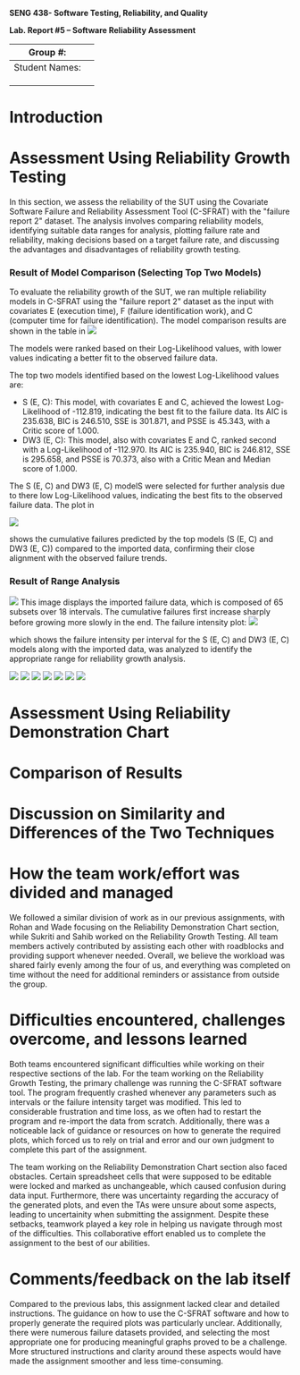 **SENG 438- Software Testing, Reliability, and Quality**

**Lab. Report \#5 – Software Reliability Assessment**

| Group \#:       |   |
|-----------------|---|
| Student Names:  |   |
|                 |   |
|                 |   |
|                 |   |

# Introduction


# Assessment Using Reliability Growth Testing 
In this section, we assess the reliability of the SUT using the Covariate Software Failure and Reliability Assessment Tool (C-SFRAT) with the "failure report 2" dataset. The analysis involves comparing reliability models, identifying suitable data ranges for analysis, plotting failure rate and reliability, making decisions based on a target failure rate, and discussing the advantages and disadvantages of reliability growth testing.

### Result of Model Comparison (Selecting Top Two Models)
To evaluate the reliability growth of the SUT, we ran multiple reliability models in C-SFRAT using the "failure report 2" dataset as the input with covariates E (execution time), F (failure identification work), and C (computer time for failure identification). The model comparison results are shown in the table in 
<img src="media/model_comp.png">

The models were ranked based on their Log-Likelihood values, with lower values indicating a better fit to the observed failure data.

The top two models identified based on the lowest Log-Likelihood values are:
- S (E, C): This model, with covariates E and C, achieved the lowest Log-Likelihood of -112.819, indicating the best fit to the failure data. Its AIC is 235.638, BIC is 246.510, SSE is 301.871, and PSSE is 45.343, with a Critic score of 1.000.
- DW3 (E, C): This model, also with covariates E and C, ranked second with a Log-Likelihood of -112.970. Its AIC is 235.940, BIC is 246.812, SSE is 295.658, and PSSE is 70.373, also with a Critic Mean and Median score of 1.000.

The S (E, C) and DW3 (E, C) modelS were selected for further analysis due to there low Log-Likelihood values, indicating the best fits to the observed failure data. The plot in 

<img src="media/best_models.png"> 

shows the cumulative failures predicted by the top models (S (E, C) and DW3 (E, C)) compared to the imported data, confirming their close alignment with the observed failure trends.

### Result of Range Analysis
<img src="media/import_data.png"> 
This image displays the imported failure data, which is composed of 65 subsets over 18 intervals. The cumulative failures first increase sharply before growing more slowly in the end. The failure intensity plot:

<img src="media/failure_intensity.png">

which shows the failure intensity per interval for the S (E, C) and DW3 (E, C) models along with the imported data, was analyzed to identify the appropriate range for reliability growth analysis.

<!-- The failure intensity is highest in the early intervals (0 to 4), peaking around interval 2, indicating a high rate of defect discovery during the initial testing phase. From interval 5 onwards, the failure intensity decreases significantly and stabilizes, suggesting that the system is reaching a more reliable state as defects are identified and fixed. Therefore, the data from intervals 5 to 18 is most suitable for proceeding with reliability growth analysis, as it represents a period of stabilization where reliability growth models can more accurately predict future behavior. The early intervals (0 to 4) are less suitable due to the high variability and rapid defect discovery, which may skew the model predictions. -->

<img src="media/import_data.png">
<img src="media/run_models.png">
<img src="media/model_comp.png">
<img src="media/best_models.png">
<img src="media/failure_intensity.png">
<img src="media/failure_target.png">
<img src="media/reliability_50.png">


# Assessment Using Reliability Demonstration Chart 


# Comparison of Results

# Discussion on Similarity and Differences of the Two Techniques

# How the team work/effort was divided and managed
We followed a similar division of work as in our previous assignments, with Rohan and Wade focusing on the Reliability Demonstration Chart section, while Sukriti and Sahib worked on the Reliability Growth Testing. All team members actively contributed by assisting each other with roadblocks and providing support whenever needed. Overall, we believe the workload was shared fairly evenly among the four of us, and everything was completed on time without the need for additional reminders or assistance from outside the group.


# Difficulties encountered, challenges overcome, and lessons learned
Both teams encountered significant difficulties while working on their respective sections of the lab. For the team working on the Reliability Growth Testing, the primary challenge was running the C-SFRAT software tool. The program frequently crashed whenever any parameters such as intervals or the failure intensity target was modified. This led to considerable frustration and time loss, as we often had to restart the program and re-import the data from scratch. Additionally, there was a noticeable lack of guidance or resources on how to generate the required plots, which forced us to rely on trial and error and our own judgment to complete this part of the assignment.

The team working on the Reliability Demonstration Chart section also faced obstacles. Certain spreadsheet cells that were supposed to be editable were locked and marked as unchangeable, which caused confusion during data input. Furthermore, there was uncertainty regarding the accuracy of the generated plots, and even the TAs were unsure about some aspects, leading to uncertainity when submitting the assignment. Despite these setbacks, teamwork played a key role in helping us navigate through most of the difficulties. This collaborative effort enabled us to complete the assignment to the best of our abilities.

# Comments/feedback on the lab itself
Compared to the previous labs, this assignment lacked clear and detailed instructions. The guidance on how to use the C-SFRAT software and how to properly generate the required plots was particularly unclear. Additionally, there were numerous failure datasets provided, and selecting the most appropriate one for producing meaningful graphs proved to be a challenge. More structured instructions and clarity around these aspects would have made the assignment smoother and less time-consuming.
